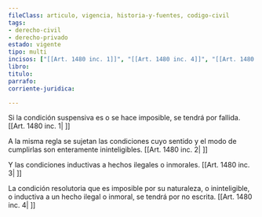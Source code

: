 ```yaml
---
fileClass: articulo, vigencia, historia-y-fuentes, codigo-civil
tags:
- derecho-civil
- derecho-privado
estado: vigente
tipo: multi
incisos: ["[[Art. 1480 inc. 1]]", "[[Art. 1480 inc. 4]]", "[[Art. 1480 inc. 3]]", "[[Art. 1480 inc. 2]]"]
libro:
titulo:
parrafo:
corriente-juridica:

---
```

Si la condición suspensiva es o se hace imposible, se tendrá por fallida. [[Art. 1480 inc. 1| ]]

A la misma regla se sujetan las condiciones cuyo sentido y el modo de cumplirlas son enteramente ininteligibles. [[Art. 1480 inc. 2| ]]

Y las condiciones inductivas a hechos ilegales o inmorales. [[Art. 1480 inc. 3| ]]

La condición resolutoria que es imposible por su naturaleza, o ininteligible, o inductiva a un hecho ilegal o inmoral, se tendrá por no escrita. [[Art. 1480 inc. 4| ]]